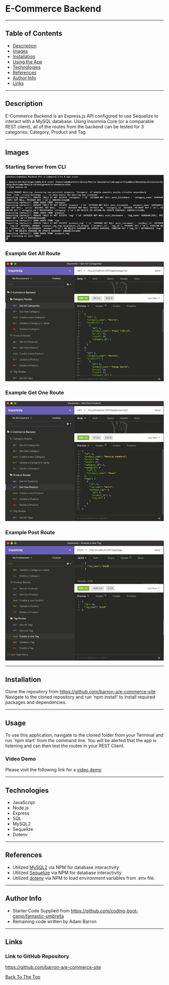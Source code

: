 # E-Commerce Backend

---

## Table of Contents

- [Description](#description)
- [Images](#images)
- [Installation](#installation)
- [Using the App](#usage)
- [Technologies](#technologies)
- [References](#references)
- [Author Info](#author-info)
- [Links](#links)

---

## Description
E-Commerce Backend is an Express.js API configured to use Sequelize to interact with a MySQL database. Using Insomnia Core (or a comparable REST client), all of the routes from the backend can be tested for 3 categories: Category, Product and Tag

---

## Images

### Starting Server from CLI
![Command to Start Server](/assets/images/server_start.jpg)

### Example Get All Route
![Examples of Get Route for All Categories](/assets/images/get_all_categories.jpg)

### Example Get One Route
![Example of Get Route for One Product](/assets/images/get_one_product.jpg)

### Example Post Route
![Example of Post Route for a New Tag](/assets/images/post_new_tag.jpg)

---

## Installation
Clone the repository from https://github.com/barron-a/e-commerce-site
Navigate to the cloned repository and run 'npm install' to install required packages and dependencies.

---

## Usage
To use this application, navigate to the cloned folder from your Terminal and run 'npm start' from the command line. You will be alerted that the app is listening and can then test the routes in your REST Client.

### Video Demo
Please visit the following link for a [video demo]()

---

## Technologies

- JavaScript
- Node.js
- Express
- SQL
- MySQL2
- Sequelize
- Dotenv

---

## References

- Utilized [MySQL2](https://www.npmjs.com/package/mysql2) via NPM for database interactivity
- Utilized [Sequelize](https://www.npmjs.com/package/sequelize) via NPM for database interactivity
- Utilized [dotenv](https://www.npmjs.com/package/dotenv) via NPM to load environment variables from .env file.

---

## Author Info
- Starter Code Supplied from https://github.com/coding-boot-camp/fantastic-umbrella
- Remaining code written by Adam Barron

---

## Links

### Link to GitHub Repository
https://github.com/barron-a/e-commerce-site


[Back To The Top](#Employee-Tracker)

